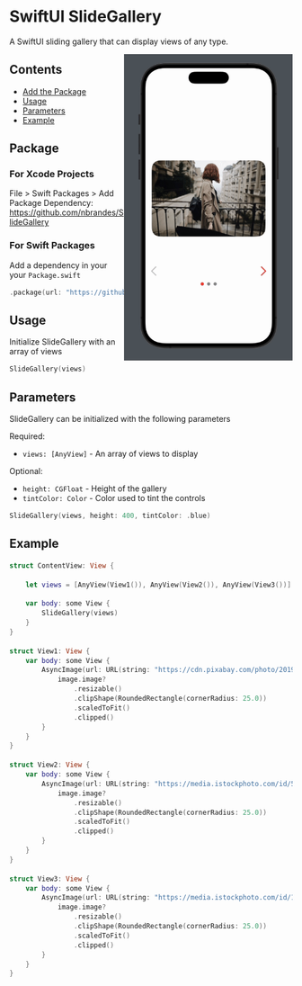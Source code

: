 # SwiftUI SlideGallery

A SwiftUI sliding gallery that can display views of any type.

<img src=https://raw.githubusercontent.com/nbrandes/SlideGallery/main/Docs/Media/slidegallery.gif width=300 align="right" />

## Contents

- [Add the Package](#package)
- [Usage](#usage)
- [Parameters](#parameters)
- [Example](#example)

## Package

### For Xcode Projects

File > Swift Packages > Add Package Dependency: https://github.com/nbrandes/SlideGallery

### For Swift Packages

Add a dependency in your your `Package.swift`

```swift
.package(url: "https://github.com/nbrandes/SlideGallery.git"),
```

## Usage

Initialize SlideGallery with an array of views

```swift
SlideGallery(views)
```

## Parameters

SlideGallery can be initialized with the following parameters

Required:
* `views: [AnyView]` - An array of views to display

Optional:
* `height: CGFloat` - Height of the gallery
* `tintColor: Color` - Color used to tint the controls

```swift
SlideGallery(views, height: 400, tintColor: .blue)
```

## Example

```swift
struct ContentView: View {
    
    let views = [AnyView(View1()), AnyView(View2()), AnyView(View3())]
    
    var body: some View {
        SlideGallery(views)
    }
}

struct View1: View {
    var body: some View {
        AsyncImage(url: URL(string: "https://cdn.pixabay.com/photo/2019/01/25/11/18/girl-3954232_1280.jpg")){ image in
            image.image?
                .resizable()
                .clipShape(RoundedRectangle(cornerRadius: 25.0))
                .scaledToFit()
                .clipped()
        }
    }
}

struct View2: View {
    var body: some View {
        AsyncImage(url: URL(string: "https://media.istockphoto.com/id/505872798/photo/portrait-of-beautiful-girl-at-night.jpg?s=1024x1024&w=is&k=20&c=ERkdHgXzBQqhCx6C0D5WmEjbFcETV-xx2rtWX25rT50=")){ image in
            image.image?
                .resizable()
                .clipShape(RoundedRectangle(cornerRadius: 25.0))
                .scaledToFit()
                .clipped()
        }
    }
}

struct View3: View {
    var body: some View {
        AsyncImage(url: URL(string: "https://media.istockphoto.com/id/1330558678/photo/kabukicho-shinjuku-at-night.jpg?s=1024x1024&w=is&k=20&c=hVrI4ULidUBMzIBypa22-OvcTcFlmPu9xlXWHPD19b8=")) { image in
            image.image?
                .resizable()
                .clipShape(RoundedRectangle(cornerRadius: 25.0))
                .scaledToFit()
                .clipped()
        }
    }
}
```


